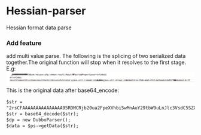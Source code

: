 # Hessian-parser
Hessian format data parse

### Add feature
add multi value parse. The following is the splicing of two serialized data together.The original function will stop when it resolves to the first stage.
<br />
E.g:
![avatar](https://github.com/crazyxman/Attachment/blob/master/images/hessian_parser_img1.png)
<br />
This is the original data after base64_encode:
```
$str = "2rsCFAAAAAAAAAAAAAAA95RDMCRjb20ua2FpeXVhbi5wMnAuY29tbW9uLnJlc3VsdC5SZXN1bHSZEWZhdWx0ZWRQcm9wZXJ0aWVzC2Vycm9yQ29kZXMxCmVycm9yQ29kZXMKcmVzdWx0Q29kZQhlbnRpdGllcwVpdGVtcwtyZXN1bHRQYXJ0cwxpc1N1Y2Nlc3NmdWwGc3RhdHVzYHAUamF2YS51dGlsLkxpbmtlZExpc3RwkHCQTk5xE2phdmEudXRpbC5BcnJheUxpc3QwJDliZTUxNjE0LTJmNDktNDZhNS05N2M1LWJlZmVlZTZjYjNhZkhaVMjISAVkdWJibwUyLjAuMlo="
$str = base64_decode($str);
$dp = new DubboParser();
$data = $ps->getData($str);
```
